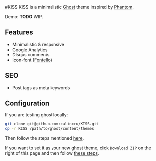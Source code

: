 #KISS
KISS is a minimalistic [Ghost](https://ghost.org/) theme inspired by
[Phantom](https://github.com/Bartinger/phantom).

Demo: **TODO** WIP.

## Features
- Minimalistic & responsive
- Google Analytics
- Disqus comments
- Icon-font ([Fontello](/assets/fonts/config.json))

## SEO
- Post tags as meta keywords

## Configuration

If you are testing ghost locally:
```bash
git clone git@github.com:calincru/KISS.git
cp -r KISS /path/to/ghost/content/themes
```
Then follow the steps mentioned [here](http://support.ghost.org/edit-ghost-theme/).

If you want to set it as your new ghost theme, click `Download ZIP` on the
right of this page and then follow
[these steps](http://support.ghost.org/upload-theme-ghostpro/).
